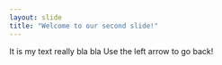 ```yaml
---
layout: slide
title: "Welcome to our second slide!"
---
```

It is my text really
bla bla
Use the left arrow to go back!
